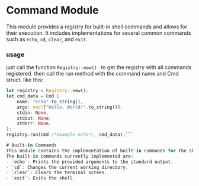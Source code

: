 # Command Module
This module provides a registry for built-in shell commands and allows for their execution. It includes implementations for several common commands such as `echo`, `cd`, `clear`, and `exit`.
### usage
just call the function ```Registry::new() ``` to get the registry with all commands registered.
then call the run method with the command name and Cmd struct.
like this:
```rust
let registry = Registry::new();
let cmd_data = Cmd {
    name: "echo".to_string(),
    args: vec!["Hello, World!".to_string()],
    stdin: None,
    stdout: None,
    stderr: None,
};
registry.run(cmd /*example echo*/, cmd_data);```

# Built-in Commands
This module contains the implementation of built-in commands for the shell. Each command is defined in its own submodule, and the `Registry` struct is used to manage and execute these commands.
The built-in commands currently implemented are:
- `echo`: Prints the provided arguments to the standard output.
- `cd`: Changes the current working directory.
- `clear`: Clears the terminal screen.
- `exit`: Exits the shell.